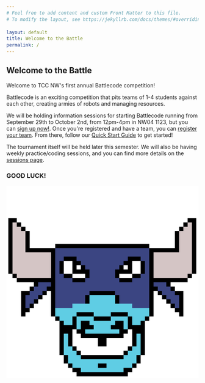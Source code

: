 ```yaml
---
# Feel free to add content and custom Front Matter to this file.
# To modify the layout, see https://jekyllrb.com/docs/themes/#overriding-theme-defaults

layout: default
title: Welcome to the Battle
permalink: /
---
```

## Welcome to the Battle

Welcome to TCC NW's first annual Battlecode competition!

Battlecode is an exciting competition that pits teams of 1-4 students against each other, creating armies of robots and managing resources.

We will be holding information sessions for starting Battlecode running from September 29th to October 2nd, from 12pm-4pm in NW04 1123, but you can [sign up now!](/registration/). Once you're registered and have a team, you can [register your team](/registration/teams/). From there, follow our [Quick Start Guide](/quick_start/) to get started!

The tournament itself will be held later this semester. We will also be having weekly practice/coding sessions, and you can find more details on the [sessions page](/sessions/).

### GOOD LUCK!

![Battlecode](/assets/images/BattlecodeLogo.png)
